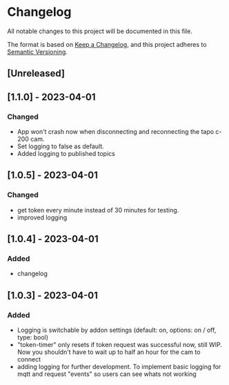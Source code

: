# Changelog

All notable changes to this project will be documented in this file.

The format is based on [Keep a Changelog](https://keepachangelog.com/en/1.0.0/),
and this project adheres to [Semantic Versioning](https://semver.org/spec/v2.0.0.html).

## [Unreleased]

## [1.1.0] - 2023-04-01

### Changed

- App won't crash now when disconnecting and reconnecting the tapo c-200 cam. 
- Set logging to false as default.
- Added logging to published topics

## [1.0.5] - 2023-04-01

### Changed

- get token every minute instead of 30 minutes for testing.
- improved logging

## [1.0.4] - 2023-04-01

### Added

- changelog

## [1.0.3] - 2023-04-01

### Added

- Logging is switchable by addon settings (default: on, options: on / off, type: bool)
- "token-timer" only resets if token request was successful now, still WIP. Now you shouldn't have to wait up to half an hour for the cam to connect
- adding logging for further development. To implement basic logging for mqtt and request "events" so users can see whats not working